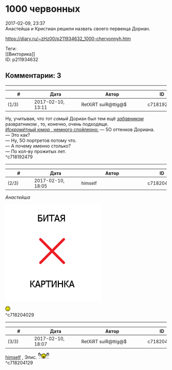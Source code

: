 1000 червонных
==============

  
2017-02-09, 23:37  
 Анастейша и Кристиан решили назвать своего первенца Дориан.   
  
<https://diary.ru/~zHz00/p211934632_1000-chervonnyh.htm>  
  
Теги:  
[[Викторика]]  
ID: p211934632  


Комментарии: 3
--------------

  


---



|         #         |              Дата              |                     Автор                     |           ID           |
| --- | --- | --- | --- |
| (1/3) | 2017-02-10, 13:11 | RetXiRT suiR@ttig@$ | c718192479 |

  
  Ну, учитывая, что  *тот самый*  Дориан был тем ещё  [*забавником*](https://zHz00.diary.ru/p211934632.htm?index=1#linkmore211934632m1)    развратником   , то, конечно, очень подходяще.   
  [*Искромётный юмор*  , немного спойлерно:](https://zHz00.diary.ru/p211934632.htm?index=2#linkmore211934632m2)    — 5О оттенков Дориана.   
 — Это как?   
 — Ну, 5О портретов потому что.   
 — А почему именно столько?   
 — По кол-ву прожитых лет.      
 ^c718192479

---



|         #         |              Дата              |                     Автор                     |           ID           |
| --- | --- | --- | --- |
| (2/3) | 2017-02-10, 18:05 | himself | c718204029 |

  
  *Анастейша*    
   
 ![](pics/hipster_peasant.jpeg)   
   
 ![:)](pics/3.gif)   
 ^c718204029

---



|         #         |              Дата              |                     Автор                     |           ID           |
| --- | --- | --- | --- |
| (3/3) | 2017-02-10, 18:07 | RetXiRT suiR@ttig@$ | c718204129 |

  
   [himself](http://himself.diary.ru "void")  , Элис. ![:tease3:](pics/1979763.gif)    
 ^c718204129